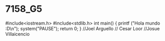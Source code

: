 # 7158_G5

#include<iostream.h>
#include<stdlib.h>
int main()
{
printf ("Hola mundo :D\n");
system("PAUSE");
return 0;
}
//Joel Arguello
// Cesar Loor
//Josue Villaicencio
